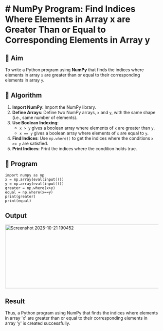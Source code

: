 # # NumPy Program: Find Indices Where Elements in Array x are Greater Than or Equal to Corresponding Elements in Array y

## 🎯 Aim
To write a Python program using **NumPy** that finds the indices where elements in array `x` are greater than or equal to their corresponding elements in array `y`.

## 🧠 Algorithm
1. **Import NumPy**: Import the NumPy library.
2. **Define Arrays**: Define two NumPy arrays, `x` and `y`, with the same shape (i.e., same number of elements).
3. **Use Boolean Indexing**: 
   - `x > y` gives a boolean array where elements of `x` are greater than `y`.
   - `x == y` gives a boolean array where elements of `x` are equal to `y`.
4. **Find Indices**: Use `np.where()` to get the indices where the conditions `x >= y` are satisfied.
5. **Print Indices**: Print the indices where the condition holds true.

## 🧾 Program
```
import numpy as np
x = np.array(eval(input()))
y = np.array(eval(input()))
greater = np.where(x>y)
equal = np.where(x==y)
print(greater)
print(equal)
```
## Output
<img width="1002" height="209" alt="Screenshot 2025-10-21 190452" src="https://github.com/user-attachments/assets/f7536893-c9ba-4b63-9ead-b4a9123c6c73" />

## Result
Thus, a Python program using NumPy that finds the indices where elements in array 'x' are greater than or equal to their corresponding elements in array 'y' is created successfully.
